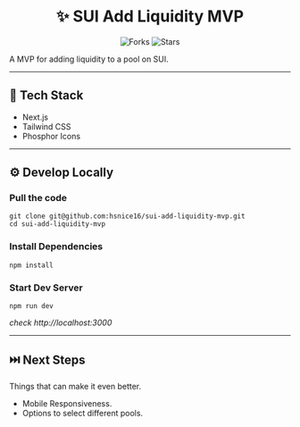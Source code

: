 <div align="center">

# ✨ SUI Add Liquidity MVP

![Forks](https://img.shields.io/github/forks/hsnice16/sui-add-liquidity-mvp)
![Stars](https://img.shields.io/github/stars/hsnice16/sui-add-liquidity-mvp)

</div>

A MVP for adding liquidity to a pool on SUI.

---

## 🧰 Tech Stack

- Next.js
- Tailwind CSS
- Phosphor Icons

---

## ⚙️ Develop Locally

### Pull the code

```shell
git clone git@github.com:hsnice16/sui-add-liquidity-mvp.git
cd sui-add-liquidity-mvp
```

### Install Dependencies

```shell
npm install
```

### Start Dev Server

```shell
npm run dev
```

_check http://localhost:3000_

---

## ⏭️ Next Steps

Things that can make it even better.

- Mobile Responsiveness.
- Options to select different pools.
